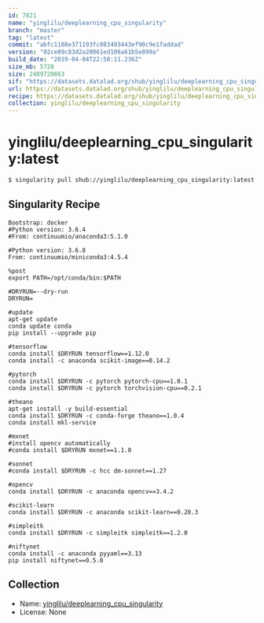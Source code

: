```yaml
---
id: 7821
name: "yinglilu/deeplearning_cpu_singularity"
branch: "master"
tag: "latest"
commit: "abfc1108e371193fc083493443ef90c9e1faddad"
version: "02ce09c83d2a20061ed106a61b5e899a"
build_date: "2019-04-04T22:58:11.236Z"
size_mb: 5728
size: 2489720863
sif: "https://datasets.datalad.org/shub/yinglilu/deeplearning_cpu_singularity/latest/2019-04-04-abfc1108-02ce09c8/02ce09c83d2a20061ed106a61b5e899a.simg"
url: https://datasets.datalad.org/shub/yinglilu/deeplearning_cpu_singularity/latest/2019-04-04-abfc1108-02ce09c8/
recipe: https://datasets.datalad.org/shub/yinglilu/deeplearning_cpu_singularity/latest/2019-04-04-abfc1108-02ce09c8/Singularity
collection: yinglilu/deeplearning_cpu_singularity
---
```


# yinglilu/deeplearning_cpu_singularity:latest

```bash
$ singularity pull shub://yinglilu/deeplearning_cpu_singularity:latest
```

## Singularity Recipe

```singularity
Bootstrap: docker
#Python version: 3.6.4 
#From: continuumio/anaconda3:5.1.0

#Python version: 3.6.8
From: continuumio/miniconda3:4.5.4

%post
export PATH=/opt/conda/bin:$PATH

#DRYRUN=--dry-run
DRYRUN=

#update
apt-get update
conda update conda
pip install --upgrade pip

#tensorflow
conda install $DRYRUN tensorflow==1.12.0
conda install -c anaconda scikit-image==0.14.2

#pytorch
conda install $DRYRUN -c pytorch pytorch-cpu==1.0.1
conda install $DRYRUN -c pytorch torchvision-cpu==0.2.1

#theano
apt-get install -y build-essential
conda install $DRYRUN -c conda-forge theano==1.0.4
conda install mkl-service

#mxnet
#install opencv automatically
#conda install $DRYRUN mxnet==1.1.0

#sonnet
#conda install $DRYRUN -c hcc dm-sonnet==1.27

#opencv
conda install $DRYRUN -c anaconda opencv==3.4.2

#scikit-learn
conda install $DRYRUN -c anaconda scikit-learn==0.20.3

#simpleitk
conda install $DRYRUN -c simpleitk simpleitk==1.2.0

#niftynet
conda install -c anaconda pyyaml==3.13
pip install niftynet==0.5.0
```

## Collection

 - Name: [yinglilu/deeplearning_cpu_singularity](https://github.com/yinglilu/deeplearning_cpu_singularity)
 - License: None

